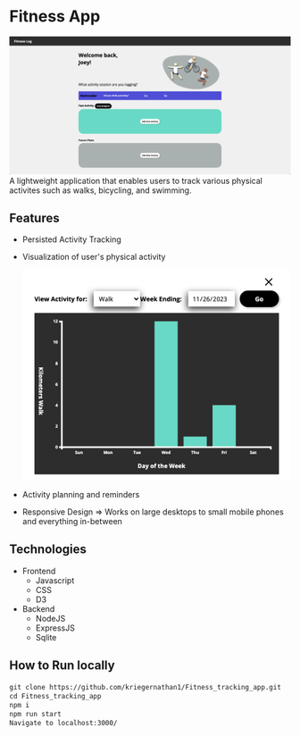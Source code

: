 # Fitness App

![](./assets/readme/Application_Screenshot.png "Fitness Application")
A lightweight application that enables users to track various physical activites such as walks, bicycling, and swimming.

## Features

- Persisted Activity Tracking

- Visualization of user's physical activity

  ![](./assets/readme/activity_tracking_graph.png "Activity Tracking Graph")

- Activity planning and reminders

- Responsive Design => Works on large desktops to small mobile phones and everything in-between

## Technologies

- Frontend
  - Javascript
  - CSS
  - D3
- Backend
  - NodeJS
  - ExpressJS
  - Sqlite

## How to Run locally

```
git clone https://github.com/kriegernathan1/Fitness_tracking_app.git
cd Fitness_tracking_app
npm i
npm run start
Navigate to localhost:3000/
```

